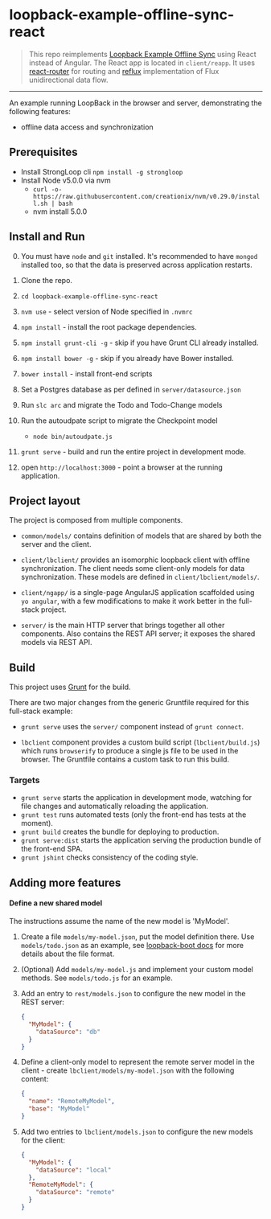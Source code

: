 # loopback-example-offline-sync-react

> This repo reimplements [Loopback Example Offline Sync](https://github.com/strongloop/loopback-example-offline-sync/) using React instead of Angular. The React app is located in `client/reapp`. It uses [react-router](https://github.com/rackt/react-router) for routing and [reflux](https://github.com/spoike/refluxjs) implementation of Flux unidirectional data flow.

---

An example running LoopBack in the browser and server, demonstrating the
following features:

 - offline data access and synchronization

## Prerequisites

* Install StrongLoop cli `npm install -g strongloop`
* Install Node v5.0.0 via nvm
  * `curl -o- https://raw.githubusercontent.com/creationix/nvm/v0.29.0/install.sh | bash`
  * nvm install 5.0.0

## Install and Run

0. You must have `node` and `git` installed. It's recommended to have `mongod`
   installed too, so that the data is preserved across application restarts.

1. Clone the repo.

2. `cd loopback-example-offline-sync-react`

3. `nvm use` - select version of Node specified in `.nvmrc`

4. `npm install` - install the root package dependencies.

5. `npm install grunt-cli -g` - skip if you have Grunt CLI already installed.

6. `npm install bower -g` - skip if you already have Bower installed.

7. `bower install` - install front-end scripts

8. Set a Postgres database as per defined in `server/datasource.json`

9. Run `slc arc` and migrate the Todo and Todo-Change models

10. Run the autoudpate script to migrate the Checkpoint model
    * `node bin/autoudpate.js`

11. `grunt serve` - build and run the entire project in development mode.

12. open `http://localhost:3000` - point a browser at the running application.


## Project layout

The project is composed from multiple components.

 - `common/models/` contains definition of models that are shared by both the server
  and the client.

 - `client/lbclient/` provides an isomorphic loopback client with offline synchronization.
  The client needs some client-only models for data synchronization. These
  models are defined in `client/lbclient/models/`.

 - `client/ngapp/` is a single-page AngularJS application scaffolded using `yo
  angular`, with a few modifications to make it work better in the full-stack
  project.

 - `server/` is the main HTTP server that brings together all other components.
  Also сontains the REST API server; it exposes the shared models via
  REST API.

## Build

This project uses [Grunt](http://gruntjs.com) for the build.

There are two major changes from the generic Gruntfile required for this
full-stack example:

 - `grunt serve` uses the `server/` component instead of `grunt connect`.

 - `lbclient` component provides a custom build script (`lbclient/build.js`)
   which runs `browserify` to produce a single js file to be used in the
   browser. The Gruntfile contains a custom task to run this build.

### Targets

 - `grunt serve` starts the application in development mode, watching for file changes
  and automatically reloading the application.
 - `grunt test` runs automated tests (only the front-end has tests at the
   moment).
 - `grunt build` creates the bundle for deploying to production.
 - `grunt serve:dist` starts the application serving the production bundle of the
   front-end SPA.
 - `grunt jshint` checks consistency of the coding style.

## Adding more features

#### Define a new shared model

The instructions assume the name of the new model is 'MyModel'.

 1. Create a file `models/my-model.json`, put the model definition there.
  Use `models/todo.json` as an example, see
  [loopback-boot docs](http://apidocs.strongloop.com/loopback-boot) for
  more details about the file format.

 2. (Optional) Add `models/my-model.js` and implement your custom model
  methods. See `models/todo.js` for an example.

 3. Add an entry to `rest/models.json` to configure the new model in the REST
  server:

    ```json
    {
      "MyModel": {
        "dataSource": "db"
      }
    }
    ```

 4. Define a client-only model to represent the remote server model in the
  client - create `lbclient/models/my-model.json` with the following content:

    ```json
    {
      "name": "RemoteMyModel",
      "base": "MyModel"
    }
    ```

 5. Add two entries to `lbclient/models.json` to configure the new models
  for the client:

    ```json
    {
      "MyModel": {
        "dataSource": "local"
      },
      "RemoteMyModel": {
        "dataSource": "remote"
      }
    }
    ```
